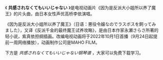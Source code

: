 

《 **共感されなくてもいいじゃない** 》是电视动画片《因为是反派大小姐所以养了魔王》的片头曲，由日本女性声优高桥李依演唱。

《因为是反派大小姐所以养了魔王》（日语：悪役令嬢なのでラスボスを飼ってみました），又译《反派千金的最终魔王试养攻略》，是由日本作家永瀬さらさ所著的轻小说，紫真依担纲插画。改编电视动画将于2022年10月1日首播（9月24日起提前一周网络播放），动画制作公司是MAHO
FILM。

下方是 _共感されなくてもいいじゃない钢琴谱_ ，大家可以免费下载学习。

